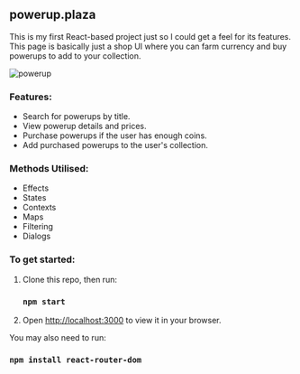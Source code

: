 ## powerup.plaza

This is my first React-based project just so I could get a feel for its features. This page is basically just a shop UI where you can farm currency and buy powerups to add to your collection.

![powerup](https://github.com/user-attachments/assets/0345e21f-9a76-4f32-88b8-c6bde3712a0e)



### Features:
- Search for powerups by title.
- View powerup details and prices.
- Purchase powerups if the user has enough coins.
- Add purchased powerups to the user's collection.

### Methods Utilised:
- Effects
- States
- Contexts
- Maps
- Filtering
- Dialogs


### To get started:
1. Clone this repo, then run:
   ### `npm start`
2. Open [http://localhost:3000](http://localhost:3000) to view it in your browser.

You may also need to run:
   ### `npm install react-router-dom`

